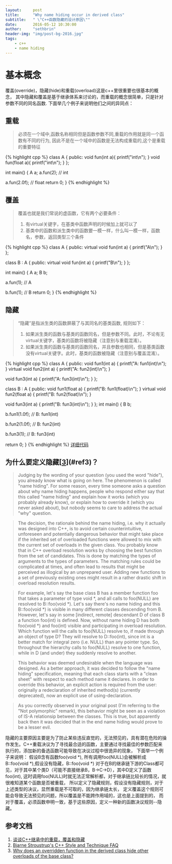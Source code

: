 ```yaml
---
layout:     post
title:      "Why name hiding occur in derived class"
subtitle:   " \"C++函数隐藏的设计原因\""
date:       2016-05-12 10:30:00
author:     "sethbrin"
header-img: "img/post-bg-2016.jpg"
tags:
    - c++
    - name hiding
---
```


基本概念
====
覆盖(override)，隐藏(hide)和重载(overload)这是c++里很重要也很基本的概念，
其中隐藏和覆盖是基于继承体系来讨论的，而重载的概念很简单，只是针对参数不同的同名函数.
下面举几个例子来说明他们之间的异同点：

## 重载

> 必须在一个域中,函数名称相同但是函数参数不同,重载的作用就是同一个函数有不同的行为,
> 因此不是在一个域中的函数是无法构成重载的,这个是重载的重要特征

{% highlight cpp %}
class A {
 public:
  void fun(int a){
    printf("int\n");
  }
  void fun(float a){
    printf("int\n");
  }
};

int main() {
  A a;
  a.fun(2); // int

  a.fun(2.0f); // float
  return 0;
}
{% endhighlight %}

## 覆盖

> 覆盖也就是我们常说的虚函数，它有两个必要条件：
> 1. 有virtual关键字，在基类中函数声明的时候加上就可以了
> 2. 基类中的函数和派生类中的函数要一模一样，什么叫一模一样，函数名，参数，返回类型三个条件

{% highlight cpp %}
class A {
 public:
  virtual void fun(int a) {
    printf("A\n");
  }
};

class B : A {
 public:
  virtual void fun(int a) {
    printf("B\n");
  }
};

int main() {
  A a;
  B b;

  a.fun(1); // A

  b.fun(1); // B
  return 0;
}
{% endhighlight %}

## 隐藏

> “隐藏”是指派生类的函数屏蔽了与其同名的基类函数, 规则如下：
> 1. 如果派生类的函数与基类的函数同名，但是参数不同。此时，不论有无virtual关键字，基类的函数将被隐藏（注意别与重载混淆）。
> 2. 如果派生类的函数与基类的函数同名，并且参数也相同，但是基类函数没有virtual关键字。此时，基类的函数被隐藏（注意别与覆盖混淆）。

{% highlight cpp %}
class A {
 public:
  void fun1(int a) {
    printf("A: fun1(int)\n");
  }
  virtual void fun2(int a) {
    printf("A: fun2(int)\n");
  }

  void fun3(int a) {
    printf("A: fun3(int)\n");
  }
};

class B : A {
 public:
  void fun1(float a) {
    printf("B: fun1(float)\n");
  }
  virtual void fun2(float a) {
    printf("B: fun2(float)\n");
  }

  void fun3(int a) {
    printf("B: fun3(int)\n");
  }
};
int main() {
  B b;

  b.fun1(1.0f); // B: fun1(int)

  b.fun2(1.0f); // B: fun2(int)

  b.fun3(1); // B: fun3(int)

  return 0;
}
{% endhighlight %}
[详细代码](https://github.com/sethbrin/recipes/blob/master/basic/override_overload_hiding.cpp)

## 为什么要定义隐藏[[3]](#ref3)？

> Judging by the wording of your question (you used the word "hide"), you already know what is going on here. The phenomenon is called "name hiding". For some reason, every time someone asks a question about why name hiding happens, people who respond either say that this called "name hiding" and explain how it works (which you probably already know), or explain how to override it (which you never asked about), but nobody seems to care to address the actual "why" question.

> The decision, the rationale behind the name hiding, i.e. why it actually was designed into C++, is to avoid certain counterintuitive, unforeseen and potentially dangerous behavior that might take place if the inherited set of overloaded functions were allowed to mix with the current set of overloads in the given class. You probably know that in C++ overload resolution works by choosing the best function from the set of candidates. This is done by matching the types of arguments to the types of parameters. The matching rules could be complicated at times, and often lead to results that might be perceived as illogical by an unprepared user. Adding new functions to a set of previously existing ones might result in a rather drastic shift in overload resolution results.

> For example, let's say the base class B has a member function foo that takes a parameter of type void *, and all calls to foo(NULL) are resolved to B::foo(void *). Let's say there's no name hiding and this B::foo(void *) is visible in many different classes descending from B. However, let's say in some [indirect, remote] descendant D of class B a function foo(int) is defined. Now, without name hiding D has both foo(void *) and foo(int) visible and participating in overload resolution. Which function will the calls to foo(NULL) resolve to, if made through an object of type D? They will resolve to D::foo(int), since int is a better match for integral zero (i.e. NULL) than any pointer type. So, throughout the hierarchy calls to foo(NULL) resolve to one function, while in D (and under) they suddenly resolve to another.

> This behavior was deemed undesirable when the language was designed. As a better approach, it was decided to follow the "name hiding" specification, meaning that each class starts with a "clean sheet" with respect to each method name it declares. In order to override this behavior, an explicit action is required from the user: originally a redeclaration of inherited method(s) (currently deprecated), now an explicit use of using-declaration.

> As you correctly observed in your original post (I'm referring to the "Not polymorphic" remark), this behavior might be seen as a violation of IS-A relationsip between the classes. This is true, but apparently back then it was decided that in the end name hiding would prove to be a lesser evil.

隐藏的主要原因主要是为了防止某些违反直觉的，无法预见的，具有潜在危险的操作发生。C++重载决议为了寻找最合适的函数，主要通过寻找最佳的参数匹配来执行的，添加新的备选函数可能导致在决议过程中很诡异的现象，
下面举一个例子来说明：
假设B含有函数foo(void *), 所有调用foo(NULL)会被解析成B::foo(void *),假设没有隐藏，B::foo(void *)
对于在B的继承链下游的Class都可见，对于其中某个类D（可能不直接继承B，B->C->D），其中D定义了函数foo(int),
这时调用foo(NULL)时就无法正常解析都，对于继承链比较长的情况，就很难知道某个函数是否被重载，
所以定义了隐藏规则，假设没有隐藏规则，对于上述类型的决议，显然重载是不可取的，因为继承链太长，
定义覆盖这个规则可能会导致无法预见的问题，所以覆盖是不能跨作用域的，这也是上面提到的，
而对于覆盖，必须函数申明一致，基于这些原因，定义一种新的函数决议规则--隐藏。

参考文档
------------------
1. <span id="ref1"></span>[谈谈C++继承中的重载，覆盖和隐藏][1]
2. <span id="ref2"></span>[Bjarne Stroustrup's C++ Style and Technique FAQ][2]
3. <span id="ref3"></span>[Why does an overridden function in the derived class hide other overloads of the base class?][3]

[1]: http://www.cnblogs.com/xubin0523/archive/2012/05/31/2528968.html
[2]: http://www.stroustrup.com/bs_faq2.html#overloadderived
[3]: http://stackoverflow.com/questions/1628768/why-does-an-overridden-function-in-the-derived-class-hide-other-overloads-of-the
